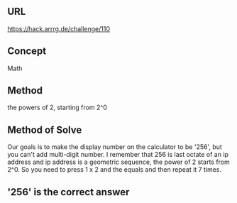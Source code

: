 ## URL 
https://hack.arrrg.de/challenge/110
## Concept
Math
## Method
the powers of 2, starting from 2^0
## Method of Solve
Our goals is to make the display number on the calculator to be '256', but you can't add multi-digit number.
I remember that 256 is last octate of an ip address and ip address is a geometric sequence, the power of 2 starts from 2^0.
So you need to press 1 x 2 and the equals and then repeat it 7 times.

## '256' is the correct answer
 
